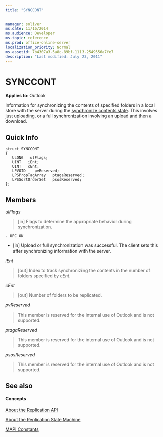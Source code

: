 ```yaml
---
title: "SYNCCONT"
 
 
manager: soliver
ms.date: 11/16/2014
ms.audience: Developer
ms.topic: reference
ms.prod: office-online-server
localization_priority: Normal
ms.assetid: 7b4307a3-5a8c-89bf-1113-2549556a7fe7
description: "Last modified: July 23, 2011"
---
```


# SYNCCONT

  
  
**Applies to**: Outlook 
  
Information for synchronizing the contents of specified folders in a local store with the server during the [synchronize contents state](synchronize-contents-state.md). This involves just uploading, or a full synchronization involving an upload and then a download.
  
## Quick Info

```
struct SYNCCONT 
{ 
   ULONG   ulFlags; 
   UINT   iEnt; 
   UINT   cEnt; 
   LPVOID    pvReserved; 
   LPSPropTagArray   ptagaReserved; 
   LPSSortOrderSet   psosReserved; 
};
```

## Members

 _ulFlags_
  
> [in] Flags to determine the appropriate behavior during synchronization.
    
    - UPC_OK
    
  - [in] Upload or full synchronization was successful. The client sets this after synchronizing information with the server.
    
 _iEnt_
  
> [out] Index to track synchronizing the contents in the number of folders specified by  _cEnt_.
    
 _cEnt_
  
> [out] Number of folders to be replicated.
    
 _pvReserved_
  
> This member is reserved for the internal use of Outlook and is not supported. 
    
 _ptagaReserved_
  
> This member is reserved for the internal use of Outlook and is not supported. 
    
 _psosReserved_
  
> This member is reserved for the internal use of Outlook and is not supported. 
    
## See also

#### Concepts

[About the Replication API](about-the-replication-api.md)
  
[About the Replication State Machine](about-the-replication-state-machine.md)
  
[MAPI Constants](mapi-constants.md)

